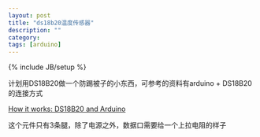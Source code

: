 ```yaml
---
layout: post
title: "ds18b20温度传感器"
description: ""
category: 
tags: [arduino]
---
```

{% include JB/setup %}

计划用DS18B20做一个防踢被子的小东西，可参考的资料有arduino + DS18B20的连接方式

[How it works: DS18B20 and Arduino](http://tushev.org/articles/electronics/42-how-it-works-ds18b20-and-arduino)

这个元件只有3条腿，除了电源之外，数据口需要给一个上拉电阻的样子

